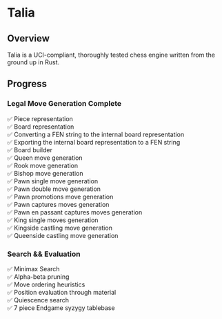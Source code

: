 # Talia

## Overview
Talia is a UCI-compliant, thoroughly tested chess engine written from the ground up in Rust.

## Progress

### Legal Move Generation Complete
✅ Piece representation  
✅ Board representation  
✅ Converting a FEN string to the internal board representation  
✅ Exporting the internal board representation to a FEN string  
✅ Board builder  
✅ Queen move generation  
✅ Rook move generation  
✅ Bishop move generation  
✅ Pawn single move generation   
✅ Pawn double move generation  
✅ Pawn promotions move generation  
✅ Pawn captures moves generation  
✅ Pawn en passant captures moves generation  
✅ King single moves generation   
✅ Kingside castling move generation  
✅ Queenside castling move generation  

### Search && Evaluation
✅ Minimax Search  
✅ Alpha-beta pruning  
✅ Move ordering heuristics  
✅ Position evaluation through material  
✅ Quiescence search  
✅ 7 piece Endgame syzygy tablebase  
